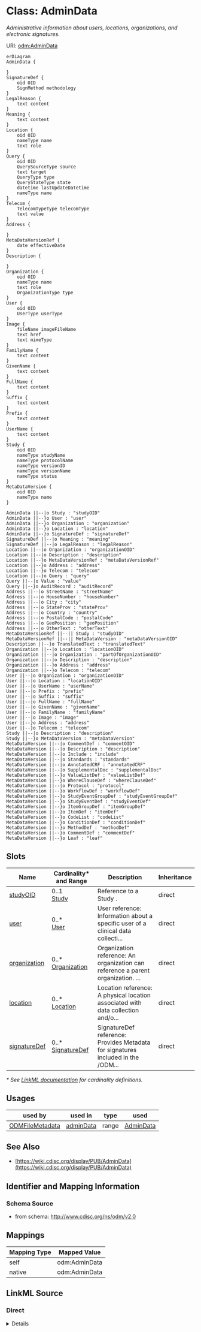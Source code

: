 # Class: AdminData

_Administrative information about users, locations, organizations, and electronic signatures._




URI: [odm:AdminData](http://www.cdisc.org/ns/odm/v2.0/AdminData)


```mermaid
erDiagram
AdminData {

}
SignatureDef {
    oid OID  
    SignMethod methodology  
}
LegalReason {
    text content  
}
Meaning {
    text content  
}
Location {
    oid OID  
    nameType name  
    text role  
}
Query {
    oid OID  
    QuerySourceType source  
    text target  
    QueryType type  
    QueryStateType state  
    datetime lastUpdateDatetime  
    nameType name  
}
Telecom {
    TelecomTypeType telecomType  
    text value  
}
Address {

}
MetaDataVersionRef {
    date effectiveDate  
}
Description {

}
Organization {
    oid OID  
    nameType name  
    text role  
    OrganizationType type  
}
User {
    oid OID  
    UserType userType  
}
Image {
    fileName imageFileName  
    text href  
    text mimeType  
}
FamilyName {
    text content  
}
GivenName {
    text content  
}
FullName {
    text content  
}
Suffix {
    text content  
}
Prefix {
    text content  
}
UserName {
    text content  
}
Study {
    oid OID  
    nameType studyName  
    nameType protocolName  
    nameType versionID  
    nameType versionName  
    nameType status  
}
MetaDataVersion {
    oid OID  
    nameType name  
}

AdminData ||--|o Study : "studyOID"
AdminData ||--}o User : "user"
AdminData ||--}o Organization : "organization"
AdminData ||--}o Location : "location"
AdminData ||--}o SignatureDef : "signatureDef"
SignatureDef ||--|o Meaning : "meaning"
SignatureDef ||--|o LegalReason : "legalReason"
Location ||--|o Organization : "organizationOID"
Location ||--|o Description : "description"
Location ||--}o MetaDataVersionRef : "metaDataVersionRef"
Location ||--}o Address : "address"
Location ||--}o Telecom : "telecom"
Location ||--}o Query : "query"
Query ||--|o Value : "value"
Query ||--}o AuditRecord : "auditRecord"
Address ||--|o StreetName : "streetName"
Address ||--|o HouseNumber : "houseNumber"
Address ||--|o City : "city"
Address ||--|o StateProv : "stateProv"
Address ||--|o Country : "country"
Address ||--|o PostalCode : "postalCode"
Address ||--|o GeoPosition : "geoPosition"
Address ||--|o OtherText : "otherText"
MetaDataVersionRef ||--|| Study : "studyOID"
MetaDataVersionRef ||--|| MetaDataVersion : "metaDataVersionOID"
Description ||--}o TranslatedText : "translatedText"
Organization ||--|o Location : "locationOID"
Organization ||--|o Organization : "partOfOrganizationOID"
Organization ||--|o Description : "description"
Organization ||--}o Address : "address"
Organization ||--}o Telecom : "telecom"
User ||--|o Organization : "organizationOID"
User ||--|o Location : "locationOID"
User ||--|o UserName : "userName"
User ||--|o Prefix : "prefix"
User ||--|o Suffix : "suffix"
User ||--|o FullName : "fullName"
User ||--|o GivenName : "givenName"
User ||--|o FamilyName : "familyName"
User ||--|o Image : "image"
User ||--}o Address : "address"
User ||--}o Telecom : "telecom"
Study ||--|o Description : "description"
Study ||--}o MetaDataVersion : "metaDataVersion"
MetaDataVersion ||--|o CommentDef : "commentOID"
MetaDataVersion ||--|o Description : "description"
MetaDataVersion ||--|o Include : "include"
MetaDataVersion ||--|o Standards : "standards"
MetaDataVersion ||--|o AnnotatedCRF : "annotatedCRF"
MetaDataVersion ||--|o SupplementalDoc : "supplementalDoc"
MetaDataVersion ||--}o ValueListDef : "valueListDef"
MetaDataVersion ||--}o WhereClauseDef : "whereClauseDef"
MetaDataVersion ||--|o Protocol : "protocol"
MetaDataVersion ||--}o WorkflowDef : "workflowDef"
MetaDataVersion ||--}o StudyEventGroupDef : "studyEventGroupDef"
MetaDataVersion ||--}o StudyEventDef : "studyEventDef"
MetaDataVersion ||--}o ItemGroupDef : "itemGroupDef"
MetaDataVersion ||--}o ItemDef : "itemDef"
MetaDataVersion ||--}o CodeList : "codeList"
MetaDataVersion ||--}o ConditionDef : "conditionDef"
MetaDataVersion ||--}o MethodDef : "methodDef"
MetaDataVersion ||--}o CommentDef : "commentDef"
MetaDataVersion ||--}o Leaf : "leaf"

```



<!-- no inheritance hierarchy -->


## Slots

| Name | Cardinality* and Range | Description | Inheritance |
| ---  | --- | --- | --- |
| [studyOID](studyOID.md) | 0..1 <br/> [Study](Study.md) | Reference to a Study . | direct |
| [user](user.md) | 0..* <br/> [User](User.md) | User reference: Information about a specific user of a clinical data collecti... | direct |
| [organization](organization.md) | 0..* <br/> [Organization](Organization.md) | Organization reference: An organization can reference a parent organization. ... | direct |
| [location](location.md) | 0..* <br/> [Location](Location.md) | Location reference: A physical location associated with data collection and/o... | direct |
| [signatureDef](signatureDef.md) | 0..* <br/> [SignatureDef](SignatureDef.md) | SignatureDef reference: Provides Metadata for signatures included in the /ODM... | direct |

_* See [LinkML documentation](https://linkml.io/linkml/schemas/slots.html#slot-cardinality) for cardinality definitions._




## Usages

| used by | used in | type | used |
| ---  | --- | --- | --- |
| [ODMFileMetadata](ODMFileMetadata.md) | [adminData](adminData.md) | range | [AdminData](AdminData.md) |






## See Also

* [https://wiki.cdisc.org/display/PUB/AdminData](https://wiki.cdisc.org/display/PUB/AdminData)

## Identifier and Mapping Information







### Schema Source


* from schema: http://www.cdisc.org/ns/odm/v2.0





## Mappings

| Mapping Type | Mapped Value |
| ---  | ---  |
| self | odm:AdminData |
| native | odm:AdminData |





## LinkML Source

<!-- TODO: investigate https://stackoverflow.com/questions/37606292/how-to-create-tabbed-code-blocks-in-mkdocs-or-sphinx -->

### Direct

<details>
```yaml
name: AdminData
description: Administrative information about users, locations, organizations, and
  electronic signatures.
from_schema: http://www.cdisc.org/ns/odm/v2.0
see_also:
- https://wiki.cdisc.org/display/PUB/AdminData
rank: 1000
slots:
- studyOID
- user
- organization
- location
- signatureDef
slot_usage:
  studyOID:
    name: studyOID
    description: Reference to a Study .
    comments:
    - 'Required

      range: oidref

      Must match the OID for a /ODM/Study element.'
    domain_of:
    - Include
    - SourceItem
    - AdminData
    - MetaDataVersionRef
    - ReferenceData
    - ClinicalData
    - Association
    - KeySet
    range: Study
  user:
    name: user
    multivalued: true
    domain_of:
    - AdminData
    range: User
    inlined: true
    inlined_as_list: true
  organization:
    name: organization
    multivalued: true
    domain_of:
    - AdminData
    range: Organization
    inlined: true
    inlined_as_list: true
  location:
    name: location
    multivalued: true
    domain_of:
    - AdminData
    range: Location
    inlined: true
    inlined_as_list: true
  signatureDef:
    name: signatureDef
    multivalued: true
    domain_of:
    - AdminData
    range: SignatureDef
    inlined: true
    inlined_as_list: true
class_uri: odm:AdminData

```
</details>

### Induced

<details>
```yaml
name: AdminData
description: Administrative information about users, locations, organizations, and
  electronic signatures.
from_schema: http://www.cdisc.org/ns/odm/v2.0
see_also:
- https://wiki.cdisc.org/display/PUB/AdminData
rank: 1000
slot_usage:
  studyOID:
    name: studyOID
    description: Reference to a Study .
    comments:
    - 'Required

      range: oidref

      Must match the OID for a /ODM/Study element.'
    domain_of:
    - Include
    - SourceItem
    - AdminData
    - MetaDataVersionRef
    - ReferenceData
    - ClinicalData
    - Association
    - KeySet
    range: Study
  user:
    name: user
    multivalued: true
    domain_of:
    - AdminData
    range: User
    inlined: true
    inlined_as_list: true
  organization:
    name: organization
    multivalued: true
    domain_of:
    - AdminData
    range: Organization
    inlined: true
    inlined_as_list: true
  location:
    name: location
    multivalued: true
    domain_of:
    - AdminData
    range: Location
    inlined: true
    inlined_as_list: true
  signatureDef:
    name: signatureDef
    multivalued: true
    domain_of:
    - AdminData
    range: SignatureDef
    inlined: true
    inlined_as_list: true
attributes:
  studyOID:
    name: studyOID
    description: Reference to a Study .
    comments:
    - 'Required

      range: oidref

      Must match the OID for a /ODM/Study element.'
    from_schema: http://www.cdisc.org/ns/odm/v2.0
    rank: 1000
    alias: studyOID
    owner: AdminData
    domain_of:
    - Include
    - SourceItem
    - AdminData
    - MetaDataVersionRef
    - ReferenceData
    - ClinicalData
    - Association
    - KeySet
    range: Study
  user:
    name: user
    description: 'User reference: Information about a specific user of a clinical
      data collection or data management system.'
    from_schema: http://www.cdisc.org/ns/odm/v2.0
    rank: 1000
    multivalued: true
    alias: user
    owner: AdminData
    domain_of:
    - AdminData
    range: User
    inlined: true
    inlined_as_list: true
  organization:
    name: organization
    description: 'Organization reference: An organization can reference a parent organization.
      Users may be associated with an Organization. An Organization may be associated
      with a Location. A User, Location, or Organization may have an address.'
    from_schema: http://www.cdisc.org/ns/odm/v2.0
    rank: 1000
    multivalued: true
    alias: organization
    owner: AdminData
    domain_of:
    - AdminData
    range: Organization
    inlined: true
    inlined_as_list: true
  location:
    name: location
    description: 'Location reference: A physical location associated with data collection
      and/or treatment of subjects.'
    from_schema: http://www.cdisc.org/ns/odm/v2.0
    rank: 1000
    multivalued: true
    alias: location
    owner: AdminData
    domain_of:
    - AdminData
    range: Location
    inlined: true
    inlined_as_list: true
  signatureDef:
    name: signatureDef
    description: 'SignatureDef reference: Provides Metadata for signatures included
      in the /ODM/ClinicalData.'
    from_schema: http://www.cdisc.org/ns/odm/v2.0
    rank: 1000
    multivalued: true
    alias: signatureDef
    owner: AdminData
    domain_of:
    - AdminData
    range: SignatureDef
    inlined: true
    inlined_as_list: true
class_uri: odm:AdminData

```
</details>